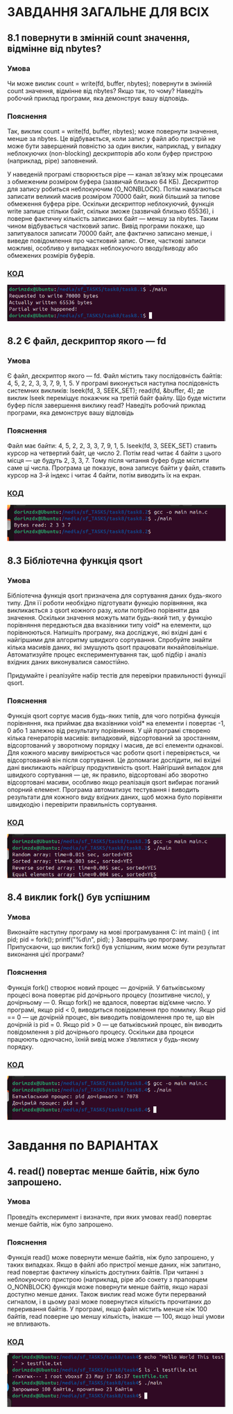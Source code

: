 # ЗАВДАННЯ ЗАГАЛЬНЕ ДЛЯ ВСІХ
## 8.1  повернути в змінній count значення, відмінне від nbytes?
### Умова 
 Чи може виклик count = write(fd, buffer, nbytes); повернути в змінній count значення, відмінне від nbytes? Якщо так, то чому? Наведіть робочий приклад програми, яка демонструє вашу відповідь.

### Пояснення 
Так, виклик count = write(fd, buffer, nbytes); може повернути значення, менше за nbytes. Це відбувається, коли запис у файл або пристрій не може бути завершений повністю за один виклик, наприклад, у випадку неблокуючих (non-blocking) дескрипторів або коли буфер пристрою (наприклад, pipe) заповнений.

У наведеній програмі створюється pipe — канал зв’язку між процесами з обмеженим розміром буфера (зазвичай близько 64 КБ). Дескриптор для запису робиться неблокуючим (O_NONBLOCK). Потім намагаються записати великий масив розміром 70000 байт, який більший за типове обмеження буфера pipe. Оскільки дескриптор неблокуючий, функція write запише стільки байт, скільки зможе (зазвичай близько 65536), і поверне фактичну кількість записаних байт — меншу за nbytes. Таким чином відбувається частковий запис.
Вивід програми покаже, що запитувалося записати 70000 байт, але фактично записано менше, і виведе повідомлення про частковий запис.
Отже, часткові записи можливі, особливо у випадках неблокуючого вводу/виводу або обмежених розмірів буферів.

### [КОД](task8.1/main.c)<br>
![](task8.1/Screenshot%20from%202025-05-17%2016-27-11.png)

## 8.2  Є файл, дескриптор якого — fd
### Умова 
 Є файл, дескриптор якого — fd. Файл містить таку послідовність байтів: 4, 5, 2, 2, 3, 3, 7, 9, 1, 5. У програмі виконується наступна послідовність системних викликів:
lseek(fd, 3, SEEK_SET);
read(fd, &buffer, 4);
де виклик lseek переміщує покажчик на третій байт файлу. Що буде містити буфер після завершення виклику read? Наведіть робочий приклад програми, яка демонструє вашу відповідь

### Пояснення 
Файл має байти: 4, 5, 2, 2, 3, 3, 7, 9, 1, 5. lseek(fd, 3, SEEK_SET) ставить курсор на четвертий байт, це число 2. Потім read читає 4 байти з цього місця — це будуть 2, 3, 3, 7. Тому після читання буфер буде містити саме ці числа. Програма це показує, вона записує байти у файл, ставить курсор на 3-й індекс і читає 4 байти, потім виводить їх на екран.
### [КОД](task8.2/main.c)<br>
![](task8.2/Screenshot%20from%202025-05-17%2016-30-29.png)

## 8.3  Бібліотечна функція qsort
### Умова 
 Бібліотечна функція qsort призначена для сортування даних будь-якого типу. Для її роботи необхідно підготувати функцію порівняння, яка викликається з qsort кожного разу, коли потрібно порівняти два значення.
 Оскільки значення можуть мати будь-який тип, у функцію порівняння передаються два вказівники типу void* на елементи, що порівнюються.
Напишіть програму, яка досліджує, які вхідні дані є найгіршими для алгоритму швидкого сортування. Спробуйте знайти кілька масивів даних, які змушують qsort працювати якнайповільніше. Автоматизуйте процес експериментування так, щоб підбір і аналіз вхідних даних виконувалися самостійно.


Придумайте і реалізуйте набір тестів для перевірки правильності функції qsort.

### Пояснення 
Функція qsort сортує масив будь-яких типів, для чого потрібна функція порівняння, яка приймає два вказівники void* на елементи і повертає -1, 0 або 1 залежно від результату порівняння. У цій програмі створено кілька генераторів масивів: випадковий, відсортований за зростанням, відсортований у зворотному порядку і масив, де всі елементи однакові. Для кожного масиву вимірюється час роботи qsort і перевіряється, чи відсортований він після сортування. Це допомагає дослідити, які вхідні дані викликають найгіршу продуктивність qsort. Найгірший випадок для швидкого сортування — це, як правило, відсортовані або зворотно відсортовані масиви, особливо якщо реалізація qsort вибирає поганий опорний елемент. Програма автоматизує тестування і виводить результати для кожного виду вхідних даних, щоб можна було порівняти швидкодію і перевірити правильність сортування.

### [КОД](task8.3/main.c)<br>
![](task8.3/Screenshot%20from%202025-05-17%2016-33-58.png)

## 8.4 виклик fork() був успішним
### Умова 
 Виконайте наступну програму на мові програмування С:
int main() {
  int pid;
  pid = fork();
  printf("%d\n", pid);
}
Завершіть цю програму. Припускаючи, що виклик fork() був успішним, яким може бути результат виконання цієї програми?


### Пояснення
Функція fork() створює новий процес — дочірній. У батьківському процесі вона повертає pid дочірнього процесу (позитивне число), у дочірньому — 0. Якщо fork() не вдалося, повертає від’ємне число.
У програмі, якщо pid < 0, виводиться повідомлення про помилку. Якщо pid == 0 — це дочірній процес, він виводить повідомлення про те, що він дочірній із pid = 0. Якщо pid > 0 — це батьківський процес, він виводить повідомлення з pid дочірнього процесу.
Оскільки два процеси працюють одночасно, їхній вивід може з’являтися у будь-якому порядку.

### [КОД](task8.4/main.c)<br>
![](task8.4/Screenshot%20from%202025-05-17%2016-35-33.png)<br>


# Завдання по ВАРІАНТАХ
## 4. read() повертає менше байтів, ніж було запрошено.
### Умова 
Проведіть експеримент і визначте, при яких умовах read() повертає менше байтів, ніж було запрошено.

### Пояснення
Функція read() може повернути менше байтів, ніж було запрошено, у таких випадках. Якщо в файлі або пристрої менше даних, ніж запитано, read повертає фактичну кількість доступних байтів. При читанні з неблокуючого пристрою (наприклад, pipe або сокету з прапорцем O_NONBLOCK) функція може повернути менше байтів, якщо наразі доступно менше даних. Також виклик read може бути перерваний сигналом, і в цьому разі може повернутися кількість прочитаних до переривання байтів. У програмі, якщо файл містить менше ніж 100 байтів, read поверне цю меншу кількість, інакше — 100, якщо інші умови не впливають.

### [КОД](task4/main.c)<br>
![](task4/Screenshot%20from%202025-05-17%2016-38-24.png)

